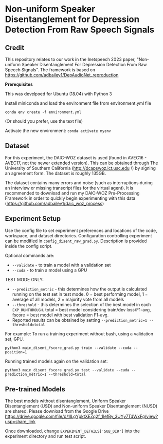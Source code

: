 # Non-uniform Speaker Disentanglement for Depression Detection From Raw Speech Signals

## **Credit**

This repository relates to our work in the Inetspeech 2023 paper, "Non-uniform Speaker Disentanglement For Depression Detection From Raw Speech Signals". The framework is based on https://github.com/adbailey1/DepAudioNet_reproduction

**Prerequisites**

This was develpoed for Ubuntu (18.04) with Python 3

Install miniconda and load the environment file from environment.yml file

`conda env create -f environment.yml`

(Or should you prefer, use the text file)

Activate the new environment: `conda activate myenv`

## **Dataset**

For this experiment, the DAIC-WOZ dataset is used (found in AVEC16 - AVEC17, 
not the newer extended version). This can be 
obtained
 through The University of Southern California (http://dcapswoz.ict.usc.edu
 /) by signing an agreement form. The dataset is roughly 135GB. 
 
 The dataset contains many errors and noise (such as interruptions during an
  interview or missing transcript files for the virtual agent). It is
   recommended to download and run my DAIC-WOZ Pre-Processing Framework in
    order to quickly begin experimenting with this data (https://github.com/adbailey1/daic_woz_process)

## **Experiment Setup**

Use the config file to set experiment preferences and locations of the code, workspace, and dataset directories. Configuration controlling experiment can be modified in `config_disent_raw_grad.py`. Description is provided inside the config script.

Optional commands are: 
- `--validate` - to train a model with a validation set
- `--cuda` - to train a model using a GPU
  
TEST MODE ONLY:
-  `--prediction_metric` - this determines how the output is calculated 
   running on the test set in test mode. 0 = best performing model, 1 = 
   average of all 
   models, 2 = majority vote from all models  
- `--threshold` - this determines the selection of the best model in each `EXP_RUNTHROUGH`. total = best model considering train/dev loss/F1-avg, fscore = best model with best validation F1-avg. 
- Reported results can be obtained by setting `--prediction_metric=1 --threshold=total`

For example: To run a training experiment without bash, using a validation
 set, GPU.
 
 `python3 main_disent_fscore_grad.py train --validate --cuda --position=1`
 
 Running trained models again on the validation set:
 
 `python3 main_disent_fscore_grad.py test --validate --cuda --prediction_metric=1 --threshold=total`
 
## Pre-trained Models
The best models without disentanglement, Uniform Speaker Disentanglement (USD) and Non-uniform Speaker Disentanglement (NUSD) are shared. Please download from the Google Drive https://drive.google.com/file/d/1ILgYpktXEZq2f_1IefBy_3UYy7TdWxFg/view?usp=share_link

Once downloaded, change `EXPERIMENT_DETAILS['SUB_DIR']` into the experiment directory and run test script.


